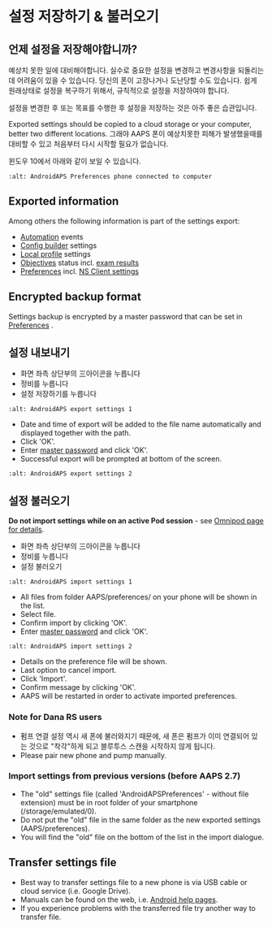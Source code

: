 # 설정 저장하기 & 불러오기

## 언제 설정을 저장해야합니까?

예상치 못한 일에 대비해야합니다. 실수로 중요한 설정을 변경하고 변경사항을 되돌리는데 어려움이 있을 수 있습니다. 당신의 폰이 고장나거나 도난당할 수도 있습니다. 쉽게 원래상태로 설정을 복구하기 위해서, 규칙적으로 설정을 저장하여야 합니다.

설정을 변경한 후 또는 목표를 수행한 후 설정을 저장하는 것은 아주 좋은 습관입니다.

Exported settings should be copied to a cloud storage or your computer, better two different locations. 그래야 AAPS 폰이 예상치못한 피해가 발생했을때를 대비할 수 있고 처음부터 다시 시작할 필요가 없습니다.

윈도우 10에서 아래와 같이 보일 수 있습니다.

```{image} ../images/AAPS_ExImportSettingsWin.png
:alt: AndroidAPS Preferences phone connected to computer
```

## Exported information

Among others the following information is part of the settings export:

- [Automation](../Usage/Automation.md) events
- [Config builder](../Configuration/Config-Builder.md) settings
- [Local profile](../Configuration/Config-Builder#local-profile) settings
- [Objectives](../Usage/Objectives.md) status incl. [exam results](../Usage/Objectives#objective-3-prove-your-knowledge)
- [Preferences](../Configuration/Preferences.md) incl. [NS Client settings](../Configuration/Preferences#nsclient)

## Encrypted backup format

Settings backup is encrypted by a master password that can be set in [Preferences](../Configuration/Preferences#master-password) .

## 설정 내보내기

- 화면 좌측 상단부의  三아이콘을 누릅니다
- 정비를 누릅니다
- 설정 저장하기를 누릅니다

```{image} ../images/AAPS_ExportSettings1.png
:alt: AndroidAPS export settings 1
```

- Date and time of export will be added to the file name automatically and displayed together with the path.
- Click 'OK'.
- Enter [master password](../Configuration/Preferences#master-password) and click 'OK'.
- Successful export will be prompted at bottom of the screen.

```{image} ../images/AAPS_ExportSettings2.png
:alt: AndroidAPS export settings 2
```

## 설정 불러오기

**Do not import settings while on an active Pod session** - see [Omnipod page for details](../Configuration/OmnipodEros#import-settings-from-previous-aaps).

- 화면 좌측 상단부의  三아이콘을 누릅니다
- 정비를 누릅니다
- 설정 불러오기

```{image} ../images/AAPS_ImportSettings1.png
:alt: AndroidAPS import settings 1
```

- All files from folder AAPS/preferences/ on your phone will be shown in the list.
- Select file.
- Confirm import by clicking 'OK'.
- Enter [master password](../Configuration/Preferences#master-password) and click 'OK'.

```{image} ../images/AAPS_ImportSettings2.png
:alt: AndroidAPS import settings 2
```

- Details on the preference file will be shown.
- Last option to cancel import.
- Click 'Import'.
- Confirm message by clicking 'OK'.
- AAPS will be restarted in order to activate imported preferences.

### Note for Dana RS users

- 펌프 연결 설정 역시 새 폰에 불러와지기 때문에, 새 폰은 펌프가 이미 연결되어 있는 것으로 "착각"하게 되고 블루투스 스캔을 시작하지 않게 됩니다.
- Please pair new phone and pump manually.

### Import settings from previous versions (before AAPS 2.7)

- The "old" settings file (called 'AndroidAPSPreferences' - without file extension) must be in root folder of your smartphone (/storage/emulated/0).
- Do not put the "old" file in the same folder as the new exported settings (AAPS/preferences).
- You will find the "old" file on the bottom of the list in the import dialogue.

## Transfer settings file

- Best way to transfer settings file to a new phone is via USB cable or cloud service (i.e. Google Drive).
- Manuals can be found on the web, i.e. [Android help pages](https://support.google.com/android/answer/9064445?hl=en).
- If you experience problems with the transferred file try another way to transfer file.

